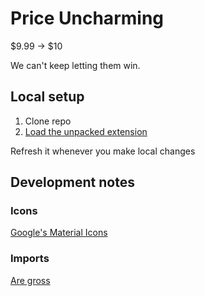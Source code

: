 # Price Uncharming

$9.99 -> $10

We can't keep letting them win.

## Local setup

1. Clone repo
2. [Load the unpacked extension](https://developer.chrome.com/docs/extensions/get-started/tutorial/hello-world#load-unpacked)

Refresh it whenever you make local changes

## Development notes

### Icons

[Google's Material Icons](https://fonts.google.com/icons)

### Imports

[Are gross](https://stackoverflow.com/a/58137279)
